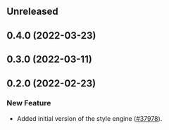 <!-- Learn how to maintain this file at https://github.com/WordPress/gutenberg/tree/HEAD/packages#maintaining-changelogs. -->

## Unreleased

## 0.4.0 (2022-03-23)

## 0.3.0 (2022-03-11)

## 0.2.0 (2022-02-23)

### New Feature

-   Added initial version of the style engine ([#37978](https://github.com/WordPress/gutenberg/pull/37978)).
